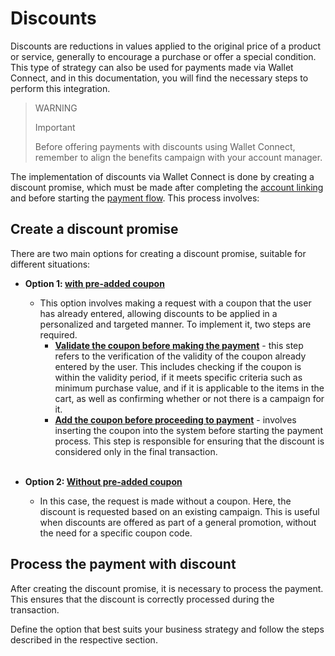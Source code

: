 # Discounts

Discounts are reductions in values applied to the original price of a product or service, generally to encourage a purchase or offer a special condition. This type of strategy can also be used for payments made via Wallet Connect, and in this documentation, you will find the necessary steps to perform this integration.

> WARNING
>
> Important
>
> Before offering payments with discounts using Wallet Connect, remember to align the benefits campaign with your account manager.

The implementation of discounts via Wallet Connect is done by creating a discount promise, which must be made after completing the [account linking](/developers/en/docs/wallet-connect/account-linking-flow/create-agreement) and before starting the [payment flow](/developers/en/docs/wallet-connect/payment-flow). This process involves:

## Create a discount promise

There are two main options for creating a discount promise, suitable for different situations:

* **Option 1: [with pre-added coupon](/developers/en/docs/wallet-connect/discounts/create-discount-promise-preadd-coupon)**
    * This option involves making a request with a coupon that the user has already entered, allowing discounts to be applied in a personalized and targeted manner. To implement it, two steps are required.
        * **[Validate the coupon before making the payment](/developers/en/docs/wallet-connect/discounts/create-discount-promise-preadd-coupon#bookmark_validate_coupon_before_making_payment)** - this step refers to the verification of the validity of the coupon already entered by the user. This includes checking if the coupon is within the validity period, if it meets specific criteria such as minimum purchase value, and if it is applicable to the items in the cart, as well as confirming whether or not there is a campaign for it.
        * **[Add the coupon before proceeding to payment](/developers/en/docs/wallet-connect/discounts/create-discount-promise-preadd-coupon#bookmark_add_coupon_before_proceeding_with_payment)** - involves inserting the coupon into the system before starting the payment process. This step is responsible for ensuring that the discount is considered only in the final transaction. <br><br>

* **Option 2: [Without pre-added coupon](/developers/en/docs/wallet-connect/discounts/create-discount-promise-without-preadd-coupon)**
    * In this case, the request is made without a coupon. Here, the discount is requested based on an existing campaign. This is useful when discounts are offered as part of a general promotion, without the need for a specific coupon code.

## Process the payment with discount

After creating the discount promise, it is necessary to process the payment. This ensures that the discount is correctly processed during the transaction.

Define the option that best suits your business strategy and follow the steps described in the respective section.